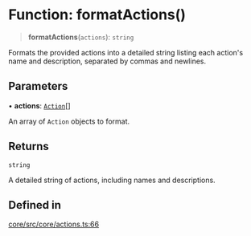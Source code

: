 # Function: formatActions()

> **formatActions**(`actions`): `string`

Formats the provided actions into a detailed string listing each action's name and description, separated by commas and newlines.

## Parameters

• **actions**: [`Action`](../interfaces/Action.md)[]

An array of `Action` objects to format.

## Returns

`string`

A detailed string of actions, including names and descriptions.

## Defined in

[core/src/core/actions.ts:66](https://github.com/ai16z/eliza/blob/c96957e5a5d17e343b499dd4d46ce403856ac5bc/core/src/core/actions.ts#L66)
